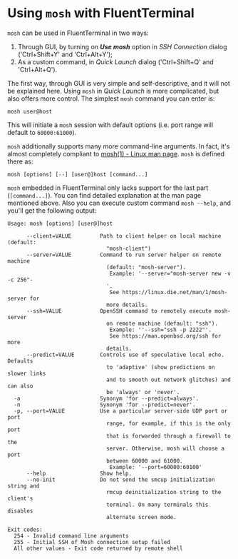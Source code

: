 # Using `mosh` with FluentTerminal

`mosh` can be used in FluentTerminal in two ways:

 1. Through GUI, by turning on ***Use mosh*** option in *SSH Connection* dialog ('Ctrl+Shift+Y' and 'Ctrl+Alt+Y');
 2. As a custom command, in *Quick Launch* dialog ('Ctrl+Shift+Q' and 'Ctrl+Alt+Q').

The first way, through GUI is very simple and self-descriptive, and it will not be explained here. Using `mosh` in *Quick Launch* is more complicated, but also offers more control. The simplest `mosh` command you can enter is:

    mosh user@host

This will initiate a `mosh` session with default options (i.e. port range will default to `60000:61000`).

`mosh` additionally supports many more command-line arguments. In fact, it's almost completely compliant to [mosh(1) - Linux man page](https://linux.die.net/man/1/mosh). `mosh` is defined there as:

`mosh [options] [--] [user@]host [command...]`

`mosh` embedded in FluentTerminal only lacks support for the last part (`[command...]`). You can find detailed explanation at the man page mentioned above. Also you can execute custom command `mosh --help`, and you'll get the following output:

    Usage: mosh [options] [user@]host
    
          --client=VALUE         Path to client helper on local machine (default:
                                   "mosh-client")
          --server=VALUE         Command to run server helper on remote machine
                                   (default: "mosh-server").
                                    Example: '--server="mosh-server new -v -c 256"-
                                   '.
                                    See https://linux.die.net/man/1/mosh-server for
                                   more details.
          --ssh=VALUE            OpenSSH command to remotely execute mosh-server
                                   on remote machine (default: "ssh").
                                    Example: ''--ssh="ssh -p 2222"'.
                                    See https://man.openbsd.org/ssh for more
                                   details.
          --predict=VALUE        Controls use of speculative local echo. Defaults
                                   to 'adaptive' (show predictions on slower links
                                   and to smooth out network glitches) and can also
                                   be 'always' or 'never'.
      -a                         Synonym 'for --predict=always'.
      -n                         Synonym 'for --predict=never'.
      -p, --port=VALUE           Use a particular server-side UDP port or port
                                   range, for example, if this is the only port
                                   that is forwarded through a firewall to the
                                   server. Otherwise, mosh will choose a port
                                   between 60000 and 61000.
                                    Example: '--port=60000:60100'
          --help                 Show help.
          --no-init              Do not send the smcup initialization string and
                                   rmcup deinitialization string to the client's
                                   terminal. On many terminals this disables
                                   alternate screen mode.
    
    Exit codes:
      254 - Invalid command line arguments
      255 - Initial SSH of Mosh connection setup failed
      All other values - Exit code returned by remote shell

